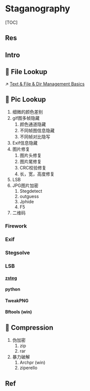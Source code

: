 # Staganography

[TOC]



## Res


## Intro



## 🔭 File Lookup
↗ [Text & File & Dir Management Basics](../../../../../🔑%20CS_Core/🥷🏼%20Operating%20System%20(Engineering%20Part)/Linux%20(Derived%20From%20UNIX%20Family)/Free%20Software%20&%20OSS%20(Open%20Source%20Software)/Text%20&%20File%20&%20Dir%20Management/Text%20&%20File%20&%20Dir%20Management%20Basics.md)



## 🔭 Pic Lookup
1. 细微的颜色差别
2. gif图多帧隐藏
   1. 颜色通道隐藏
   2. 不同帧图信息隐藏
   3. 不同帧对比隐写
3. Exif信息隐藏
4. 图片修复
   1. 图片头修复
   2. 图片尾修复
   3. CRC校验修复
   4. 长，宽，高度修复
5. LSB
6. JPG图片加密
   1. Stegdetect
   2. outguess
   3. Jphide
   4. F5
7. 二维码



### Firework



### Exif



### Stegsolve



### LSB

#### [zsteg](https://github.com/zed-0xff/zsteg)



#### python



#### TweakPNG



#### Bftools (win)



## 💽  Compression
1. 伪加密
   1. zip
   2. rar
2. 暴力破解
   1. Archpr (win)
   2. ziperello



## Ref
